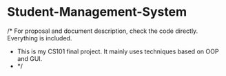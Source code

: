 # Student-Management-System
/* For proposal and document description, check the code directly. Everything is included.
 * This is my CS101 final project. It mainly uses techniques based on OOP and GUI.
 * */
